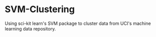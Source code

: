 # SVM-Clustering

Using sci-kit learn's SVM package to cluster data from UCI's machine learning data repository.
